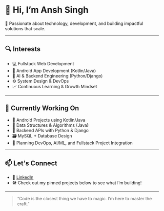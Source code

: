 # 👋 Hi, I’m Ansh Singh

🎯 Passionate about technology, development, and building impactful solutions that scale.

---

## 🔍 Interests
- 💻 Fullstack Web Development
- 📱 Android App Development (Kotlin/Java)
- 🤖 AI & Backend Engineering (Python/Django)
- ⚙️ System Design & DevOps
- 📈 Continuous Learning & Growth Mindset

---

## 🌱 Currently Working On
- 📱 Android Projects using Kotlin/Java
- 🧠 Data Structures & Algorithms (Java)
- 🐍 Backend APIs with Python & Django
- 🗃️ MySQL + Database Design
- 🚀 Planning DevOps, AI/ML, and Fullstack Project Integration

---

## 📫 Let's Connect
- 🔗 [LinkedIn](https://www.linkedin.com/in/ansh-singh-602455281/)
- 🛠️ Check out my pinned projects below to see what I’m building!

---

> “Code is the closest thing we have to magic. I’m here to master the craft.”

